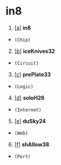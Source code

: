 # in8
 
1. <ins>[a]</ins> __in8__
+ `(Chip)`
2. <ins>[b]</ins> __iceKnives32__
+ `(Circuit)`
3. <ins>[c]</ins> __prePlate33__
+ `(Logic)`
4. <ins>[d]</ins> __soloH26__
+ `(Internet)`
5. <ins>[e]</ins> __duSky24__
+ `(Web)`
6. <ins>[f]</ins> __shAllow38__
+ `(Port)`